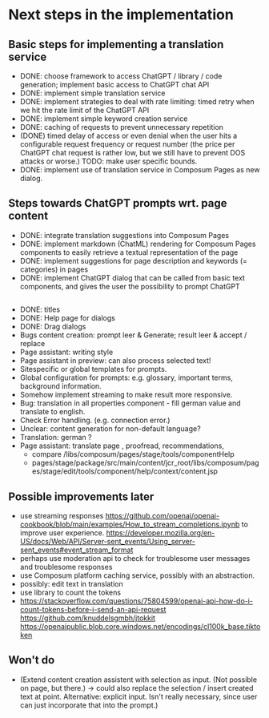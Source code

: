 # Next steps in the implementation

## Basic steps for implementing a translation service

- DONE: choose framework to access ChatGPT / library / code generation; implement basic access to ChatGPT chat API
- DONE: implement simple translation service
- DONE: implement strategies to deal with rate limiting: timed retry when we hit the rate limit of the ChatGPT API
- DONE: implement simple keyword creation service
- DONE: caching of requests to prevent unnecessary repetition
- (DONE) timed delay of access or even denial when the user hits a configurable request frequency or request number (the
  price per ChatGPT chat request is rather low, but we still have to prevent DOS attacks or worse.) TODO: make user 
  specific bounds.
- DONE: implement use of translation service in Composum Pages as new dialog.

## Steps towards ChatGPT prompts wrt. page content

- DONE: integrate translation suggestions into Composum Pages
- DONE: implement markdown (ChatML) rendering for Composum Pages components to easily retrieve a textual 
  representation of the page
- DONE: implement suggestions for page description and keywords (= categories) in pages
- DONE: implement ChatGPT dialog that can be called from basic text components, and gives the user the possibility to
  prompt ChatGPT

##
- DONE: titles
- DONE: Help page for dialogs
- DONE: Drag dialogs
- Bugs content creation: prompt leer & Generate; result leer & accept / replace
- Page assistant: writing style
- Page assistant in preview: can also process selected text!
- Sitespecific or global templates for prompts.
- Global configuration for prompts: e.g. glossary, important terms, background information.
- Somehow implement streaming to make result more responsive.
- Bug: translation in all properties component - fill german value and translate to english.
- Check Error handling. (e.g. connection error.)
- Unclear: content generation for non-default language?
- Translation: german ?
- Page assistant: translate page , proofread, recommendations, 
  - compare /libs/composum/pages/stage/tools/componentHelp 
  - pages/stage/package/src/main/content/jcr_root/libs/composum/pages/stage/edit/tools/component/help/context/content.jsp

## Possible improvements later

- use streaming responses https://github.com/openai/openai-cookbook/blob/main/examples/How_to_stream_completions.ipynb 
  to improve user experience.
  https://developer.mozilla.org/en-US/docs/Web/API/Server-sent_events/Using_server-sent_events#event_stream_format 
- perhaps use moderation api to check for troublesome user messages and troublesome responses
- use Composum platform caching service, possibly with an abstraction.
- possibly: edit text in translation
- use library to count the tokens 
- https://stackoverflow.com/questions/75804599/openai-api-how-do-i-count-tokens-before-i-send-an-api-request
  https://github.com/knuddelsgmbh/jtokkit  https://openaipublic.blob.core.windows.net/encodings/cl100k_base.tiktoken

## Won't do

- (Extend content creation assistent with selection as input. (Not possible on page, but there.) -> could also 
  replace the selection / insert created text at point. Alternative: explicit input. Isn't really necessary, since 
  user can just incorporate that into the prompt.)
